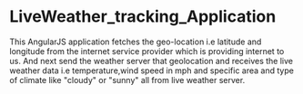 # LiveWeather_tracking_Application
This AngularJS application fetches the geo-location i.e latitude and longitude from the internet service provider 
which is providing internet to us.
And next send the weather server that geolocation and receives the live weather data i.e temperature,wind speed in mph
and specific area and type of climate like "cloudy" or "sunny" all from live weather server.

